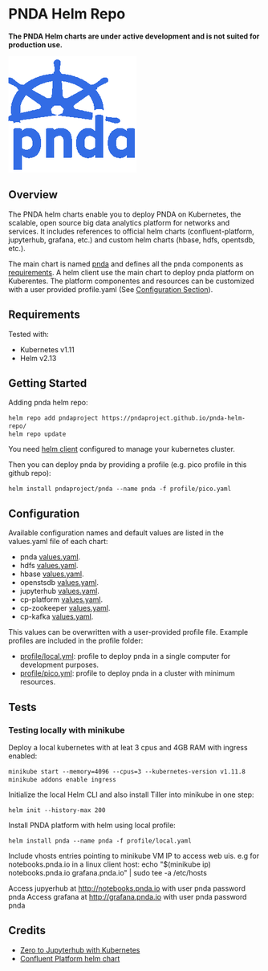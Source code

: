 # PNDA Helm Repo

**The PNDA Helm charts are under active development and is not suited for production use.**

![logo](kube-pnda_icon.png)

## Overview

The PNDA helm charts enable you to deploy PNDA on Kubernetes, the scalable, open source big data analytics platform for networks and services.
It includes references to official helm charts (confluent-platform, jupyterhub, grafana, etc.) and custom helm charts (hbase, hdfs, opentsdb, etc.).

The main chart is named [pnda](pnda) and defines all the pnda components as [requirements](pnda/requirements.yaml). A helm client use the main chart to deploy pnda platform on Kuberentes. The platform componentes and resources can be customized with a user provided profile.yaml (See [Configuration Section](#Configuration)).

## Requirements

Tested with:

- Kubernetes v1.11
- Helm v2.13

## Getting Started

Adding pnda helm repo:

```
helm repo add pndaproject https://pndaproject.github.io/pnda-helm-repo/
helm repo update
```

You need [helm client](https://helm.sh/) configured to manage your kubernetes cluster.

Then you can deploy pnda by providing a profile (e.g. pico profile in this github repo):

```
helm install pndaproject/pnda --name pnda -f profile/pico.yaml
```


## Configuration

Available configuration names and default values are listed in the values.yaml file of each chart:

- pnda [values.yaml](pnda/values.yaml).
- hdfs [values.yaml](hdfs/values.yaml).
- hbase [values.yaml](hbase/values.yaml).
- openstsdb [values.yaml](opentsdb/values.yaml).
- jupyterhub [values.yaml](https://github.com/jupyterhub/zero-to-jupyterhub-k8s/blob/0.8.2/jupyterhub/values.yaml).
- cp-platform [values.yaml](https://github.com/confluentinc/cp-helm-charts/blob/master/values.yaml).
- cp-zookeeper [values.yaml](https://github.com/confluentinc/cp-helm-charts/blob/master/charts/cp-zookeeper/values.yaml).
- cp-kafka [values.yaml](https://github.com/confluentinc/cp-helm-charts/blob/master/charts/cp-kafka/values.yaml).

This values can be overwritten with a user-provided profile file.
Example profiles are included in the profile folder:

- [profile/local.yml](profile/local.yml): profile to deploy pnda in a single computer for development purposes.
- [profile/pico.yml](profile/pico.yml): profile to deploy pnda in a cluster with minimum resources.

## Tests

### Testing locally with minikube

Deploy a local kubernetes with at leat 3 cpus and 4GB RAM with ingress enabled:

```
minikube start --memory=4096 --cpus=3 --kubernetes-version v1.11.8
minikube addons enable ingress
```

Initialize the local Helm CLI and also install Tiller into minikube in one step:

```
helm init --history-max 200
```

Install PNDA platform with helm using local profile:

```
helm install pnda --name pnda -f profile/local.yaml
```

Include vhosts entries pointing to minikube VM IP to access web uis.
e.g for notebooks.pnda.io in a linux client host:
echo "\$(minikube ip) notebooks.pnda.io grafana.pnda.io" | sudo tee -a /etc/hosts

Access jupyerhub at http://notebooks.pnda.io with user pnda password pnda
Access grafana at http://grafana.pnda.io with user pnda password pnda

## Credits

- [Zero to Jupyterhub with Kubernetes](https://zero-to-jupyterhub.readthedocs.io/en/latest/)
- [Confluent Platform helm chart](https://github.com/confluentinc/cp-helm-charts)
